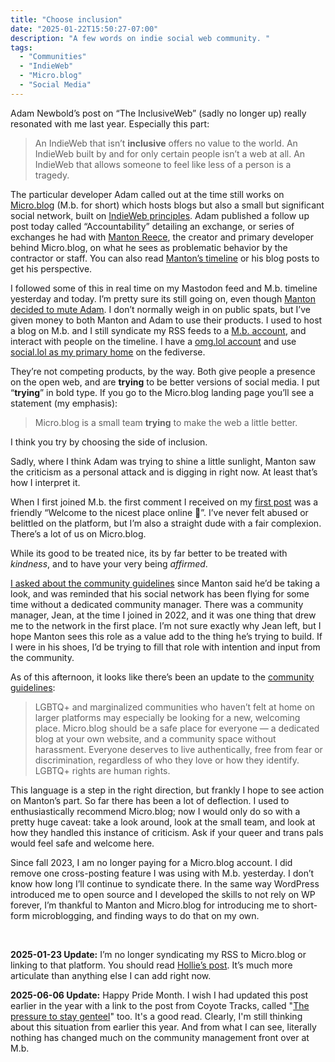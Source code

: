 ```yaml
---
title: "Choose inclusion"
date: "2025-01-22T15:50:27-07:00"
description: "A few words on indie social web community. "
tags: 
  - "Communities"
  - "IndieWeb"
  - "Micro.blog"
  - "Social Media"
---
```


Adam Newbold’s post on “The InclusiveWeb” (sadly no longer up) really resonated with me last year. Especially this part:

> An IndieWeb that isn’t **inclusive** offers no value to the world. An IndieWeb built by and for only certain people isn’t a web at all. An IndieWeb that allows someone to feel like less of a person is a tragedy.

The particular developer Adam called out at the time still works on [Micro.blog](https://micro.blog/) (M.b. for short) which hosts blogs but also a small but significant social network, built on [IndieWeb principles](https://indieweb.org/principles). Adam published a follow up post today called “Accountability” detailing an exchange, or series of exchanges he had with [Manton Reece](https://manton.org/), the creator and primary developer behind Micro.blog, on what he sees as problematic behavior by the contractor or staff. You can also read [Manton’s timeline](https://micro.blog/manton) or his blog posts to get his perspective.

I followed some of this in real time on my Mastodon feed and M.b. timeline yesterday and today. I’m pretty sure its still going on, even though [Manton decided to mute Adam](https://www.manton.org/2025/01/22/ive-had-to-mute-adam.html). I don’t normally weigh in on public spats, but I’ve given money to both Manton and Adam to use their products. I used to host a blog on M.b. and I still syndicate my RSS feeds to a [M.b. account](https://micro.blog/nsmsn), and interact with people on the timeline. I have a [omg.lol account](https://nsmsn.co/) and use [social.lol as my primary home](https://social.lol/@nsmsn) on the fediverse.

They’re not competing products, by the way. Both give people a presence on the open web, and are **trying** to be better versions of social media. I put “**trying**” in bold type. If you go to the Micro.blog landing page you’ll see a statement (my emphasis):

> Micro.blog is a small team **trying** to make the web a little better.

I think you try by choosing the side of inclusion.

Sadly, where I think Adam was trying to shine a little sunlight, Manton saw the criticism as a personal attack and is digging in right now. At least that’s how I interpret it.

When I first joined M.b. the first comment I received on my [first post](https://micro.blog/nsmsn/12757388) was a friendly “Welcome to the nicest place online 🙂”. I’ve never felt abused or belittled on the platform, but I’m also a straight dude with a fair complexion. There’s a lot of us on Micro.blog.

While its good to be treated nice, its by far better to be treated with _kindness_, and to have your very being _affirmed_.

[I asked about the community guidelines](https://micro.blog/nsmsn/55672455) since Manton said he’d be taking a look, and was reminded that his social network has been flying for some time without a dedicated community manager. There was a community manager, Jean, at the time I joined in 2022, and it was one thing that drew me to the network in the first place. I’m not sure exactly why Jean left, but I hope Manton sees this role as a value add to the thing he’s trying to build. If I were in his shoes, I’d be trying to fill that role with intention and input from the community.

As of this afternoon, it looks like there’s been an update to the [community guidelines](https://help.micro.blog/t/community-guidelines/39):

> LGBTQ+ and marginalized communities who haven’t felt at home on larger platforms may especially be looking for a new, welcoming place. Micro.blog should be a safe place for everyone — a dedicated blog at your own website, and a community space without harassment. Everyone deserves to live authentically, free from fear or discrimination, regardless of who they love or how they identify. LGBTQ+ rights are human rights.

This language is a step in the right direction, but frankly I hope to see action on Manton’s part. So far there has been a lot of deflection. I used to enthusiastically recommend Micro.blog; now I would only do so with a pretty huge caveat: take a look around, look at the small team, and look at how they handled this instance of criticism. Ask if your queer and trans pals would feel safe and welcome here.

Since fall 2023, I am no longer paying for a Micro.blog account. I did remove one cross-posting feature I was using with M.b. yesterday. I don’t know how long I’ll continue to syndicate there. In the same way WordPress introduced me to open source and I developed the skills to not rely on WP forever, I’m thankful to Manton and Micro.blog for introducing me to short-form microblogging, and finding ways to do that on my own.

&nbsp;

**2025-01-23 Update:** I’m no longer syndicating my RSS to Micro.blog or linking to that platform. You should read [Hollie’s post](https://eilloh.net/2025/01/23/my-husband-asked-me-tonight.html). It’s much more articulate than anything else I can add right now. 

**2025-06-06 Update:** Happy Pride Month. I wish I had updated this post earlier in the year with a link to the post from Coyote Tracks, called "[The pressure to stay genteel](https://coyotetracks.org/blog/pressure-to-stay-genteel/)" too. It's a good read. Clearly, I'm still thinking about this situation from earlier this year. And from what I can see, literally nothing has changed much on the community management front over at M.b.